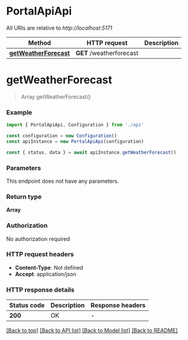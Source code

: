# PortalApiApi

All URIs are relative to _http://localhost:5171_

| Method                                        | HTTP request             | Description |
| --------------------------------------------- | ------------------------ | ----------- |
| [**getWeatherForecast**](#getweatherforecast) | **GET** /weatherforecast |             |

# **getWeatherForecast**

> Array<WeatherForecast> getWeatherForecast()

### Example

```typescript
import { PortalApiApi, Configuration } from './api'

const configuration = new Configuration()
const apiInstance = new PortalApiApi(configuration)

const { status, data } = await apiInstance.getWeatherForecast()
```

### Parameters

This endpoint does not have any parameters.

### Return type

**Array<WeatherForecast>**

### Authorization

No authorization required

### HTTP request headers

- **Content-Type**: Not defined
- **Accept**: application/json

### HTTP response details

| Status code | Description | Response headers |
| ----------- | ----------- | ---------------- |
| **200**     | OK          | -                |

[[Back to top]](#) [[Back to API list]](../README.md#documentation-for-api-endpoints) [[Back to Model list]](../README.md#documentation-for-models) [[Back to README]](../README.md)
